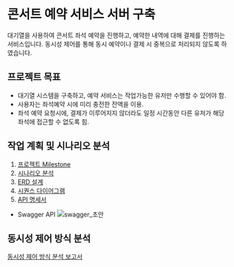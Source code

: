 # 콘서트 예약 서비스 서버 구축
대기열을 사용하여 콘서트 좌석 예약을 진행하고, 예약한 내역에 대해 결제를 진행하는 서비스입니다.  동시성 제어를 통해 동시 예약이나 결제 시 중복으로 처리되지 않도록 하였습니다.

## 프로젝트 목표
- 대기열 시스템을 구축하고, 예약 서비스는 작업가능한 유저만 수행할 수 있어야 함.
- 사용자는 좌석예약 시에 미리 충전한 잔액을 이용.
- 좌석 예약 요청시에, 결제가 이루어지지 않더라도 일정 시간동안 다른 유저가 해당 좌석에 접근할 수 없도록 힘.

## 작업 계획 및 시나리오 분석
1. [프로젝트 Milestone](https://github.com/hwajinkim/consert-reserv-service/blob/master/docs/milestone/milestone.md)
2. [시나리오 분석](https://github.com/hwajinkim/consert-reserv-service/blob/master/docs/require-anlysis/%EC%9A%94%EA%B5%AC%EC%82%AC%ED%95%AD%EB%B6%84%EC%84%9D.md)
3. [ERD 설계](https://github.com/hwajinkim/consert-reserv-service/blob/master/docs/erd/ERD.md)
4. [시퀀스 다이어그램](https://github.com/hwajinkim/consert-reserv-service/blob/master/docs/sequence-diagram/sequenceDiagram.md)    
5. [API 명세서](https://github.com/hwajinkim/consert-reserv-service/blob/master/docs/API/API_%EB%AA%85%EC%84%B8.md)
 + Swagger API
![swagger_초안](https://github.com/user-attachments/assets/66324070-b637-40cd-934b-8db6993eb919)

## 동시성 제어 방식 분석
[동시성 제어 방식 분석 보고서](https://github.com/hwajinkim/concert-reserve-service/blob/feature/dev/docs/concurrency-controller/%EB%8F%99%EC%8B%9C%EC%84%B1%EC%A0%9C%EC%96%B4_%EB%B6%84%EC%84%9D_%EB%B3%B4%EA%B3%A0%EC%84%9C.md)

<!-- 6. [아키텍처 구조]()--> 

